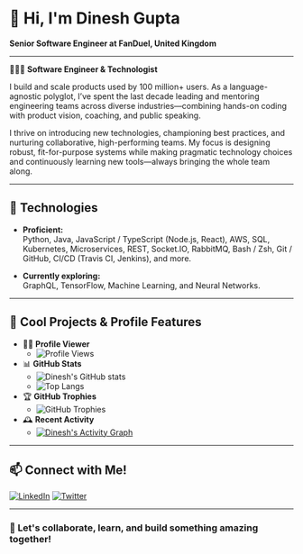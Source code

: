# 👋 Hi, I'm Dinesh Gupta

**Senior Software Engineer at FanDuel, United Kingdom**

---

👨🏻‍💻 **Software Engineer & Technologist**

I build and scale products used by 100 million+ users. As a language-agnostic polyglot, I’ve spent the last decade leading and mentoring engineering teams across diverse industries—combining hands-on coding with product vision, coaching, and public speaking.

I thrive on introducing new technologies, championing best practices, and nurturing collaborative, high-performing teams. My focus is designing robust, fit-for-purpose systems while making pragmatic technology choices and continuously learning new tools—always bringing the whole team along.

---

## 🔧 Technologies

- **Proficient:**  
  Python, Java, JavaScript / TypeScript (Node.js, React), AWS, SQL, Kubernetes, Microservices, REST, Socket.IO, RabbitMQ, Bash / Zsh, Git / GitHub, CI/CD (Travis CI, Jenkins), and more.

- **Currently exploring:**  
  GraphQL, TensorFlow, Machine Learning, and Neural Networks.

---

## 🚀 Cool Projects & Profile Features

- 🧑‍💼 **Profile Viewer**
  - ![Profile Views](https://komarev.com/ghpvc/?username=dineshgupta630&label=Profile%20views&color=0e75b6&style=flat)
- 📊 **GitHub Stats**
  - ![Dinesh's GitHub stats](https://github-readme-stats.vercel.app/api?username=dineshgupta630&show_icons=true&theme=radical)
  - ![Top Langs](https://github-readme-stats.vercel.app/api/top-langs/?username=dineshgupta630&layout=compact&theme=radical)
- 🏆 **GitHub Trophies**
  - ![GitHub Trophies](https://github-profile-trophy.vercel.app/?username=dineshgupta630&theme=darkhub)
- 🕰️ **Recent Activity**
  - [![Dinesh's Activity Graph](https://github-readme-activity-graph.vercel.app/graph?username=dineshgupta630&theme=github-compact)](https://github.com/dineshgupta630)

---

## 📫 Connect with Me!

[![LinkedIn](https://img.shields.io/badge/-LinkedIn-0077B5?style=flat-square&logo=linkedin&logoColor=white&link=https://www.linkedin.com/in/dineshgupta630/)](https://www.linkedin.com/in/dineshgupta630/)
[![Twitter](https://img.shields.io/badge/-@dineshgupta630-1da1f2?style=flat-square&logo=twitter&logoColor=white&link=https://twitter.com/dineshgupta630)](https://twitter.com/dineshgupta630)

---

### 🤝 Let's collaborate, learn, and build something amazing together!
